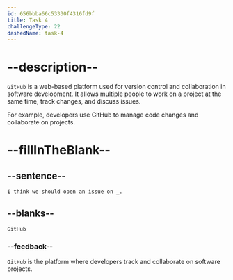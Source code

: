 ```yaml
---
id: 656bbba66c53330f4316fd9f
title: Task 4
challengeType: 22
dashedName: task-4
---
```


<!--
AUDIO REFERENCE: 
Bob: Hey, Sarah. I was checking the branch we worked on yesterday when I saw a problem. I think we should open an issue on GitHub.
-->

# --description--

`GitHub` is a web-based platform used for version control and collaboration in software development. It allows multiple people to work on a project at the same time, track changes, and discuss issues.

For example, developers use GitHub to manage code changes and collaborate on projects.

# --fillInTheBlank--

## --sentence--

`I think we should open an issue on _.`

## --blanks--

`GitHub`

### --feedback--

`GitHub` is the platform where developers track and collaborate on software projects.

